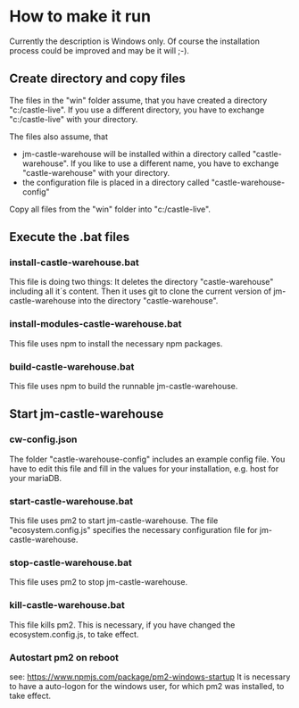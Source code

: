 # How to make it run

Currently the description is Windows only.
Of course the installation process could be improved and may be it will ;-).

## Create directory and copy files

The files in the "win" folder assume, that you have created a directory "c:/castle-live".
If you use a different directory, you have to exchange "c:/castle-live" with your directory.

The files also assume, that

- jm-castle-warehouse will be installed within a directory called "castle-warehouse". If you like to use a different name, you have to exchange "castle-warehouse" with your directory.
- the configuration file is placed in a directory called "castle-warehouse-config"

Copy all files from the "win" folder into "c:/castle-live".

## Execute the .bat files

### install-castle-warehouse.bat

This file is doing two things:
It deletes the directory "castle-warehouse" including all it´s content.
Then it uses git to clone the current version of jm-castle-warehouse into the directory "castle-warehouse".

### install-modules-castle-warehouse.bat

This file uses npm to install the necessary npm packages.

### build-castle-warehouse.bat

This file uses npm to build the runnable jm-castle-warehouse.

## Start jm-castle-warehouse

### cw-config.json

The folder "castle-warehouse-config" includes an example config file.
You have to edit this file and fill in the values for your installation, e.g. host for your mariaDB.

### start-castle-warehouse.bat

This file uses pm2 to start jm-castle-warehouse.
The file "ecosystem.config.js" specifies the necessary configuration file for jm-castle-warehouse.

### stop-castle-warehouse.bat

This file uses pm2 to stop jm-castle-warehouse.

### kill-castle-warehouse.bat

This file kills pm2. This is necessary, if you have changed the ecosystem.config.js, to take effect.

### Autostart pm2 on reboot

see: https://www.npmjs.com/package/pm2-windows-startup
It is necessary to have a auto-logon for the windows user, for which pm2 was installed, to take effect.
